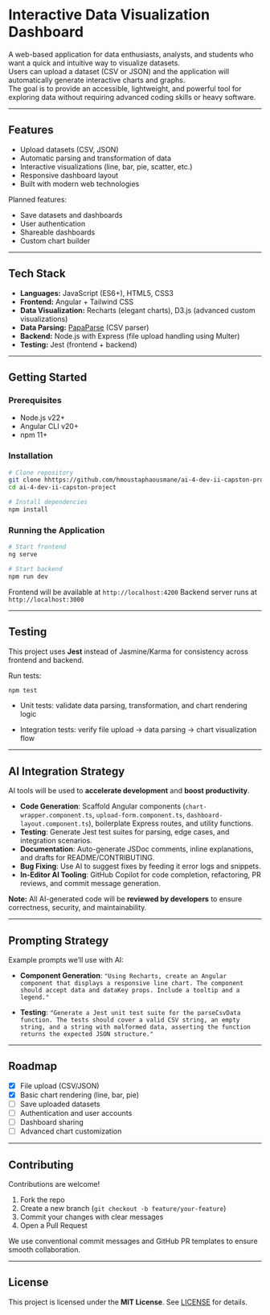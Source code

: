 # Interactive Data Visualization Dashboard

A web-based application for data enthusiasts, analysts, and students who want a quick and intuitive way to visualize datasets.  
Users can upload a dataset (CSV or JSON) and the application will automatically generate interactive charts and graphs.  
The goal is to provide an accessible, lightweight, and powerful tool for exploring data without requiring advanced coding skills or heavy software.

---

## Features

- Upload datasets (CSV, JSON)
- Automatic parsing and transformation of data
- Interactive visualizations (line, bar, pie, scatter, etc.)
- Responsive dashboard layout
- Built with modern web technologies

Planned features:

- Save datasets and dashboards
- User authentication
- Shareable dashboards
- Custom chart builder

---

## Tech Stack

- **Languages:** JavaScript (ES6+), HTML5, CSS3  
- **Frontend:** Angular + Tailwind CSS  
- **Data Visualization:** Recharts (elegant charts), D3.js (advanced custom visualizations)  
- **Data Parsing:** [PapaParse](https://www.papaparse.com/) (CSV parser)  
- **Backend:** Node.js with Express (file upload handling using Multer)  
- **Testing:** Jest (frontend + backend)  

---

## Getting Started

### Prerequisites

- Node.js v22+  
- Angular CLI v20+  
- npm 11+

### Installation

```bash
# Clone repository
git clone hhttps://github.com/hmoustaphaousmane/ai-4-dev-ii-capston-project.git
cd ai-4-dev-ii-capston-project

# Install dependencies
npm install
````

### Running the Application

```bash
# Start frontend
ng serve

# Start backend
npm run dev
```

Frontend will be available at `http://localhost:4200`
Backend server runs at `http://localhost:3000`

---

## Testing

This project uses **Jest** instead of Jasmine/Karma for consistency across frontend and backend.

Run tests:

```bash
npm test
```

- Unit tests: validate data parsing, transformation, and chart rendering logic

* Integration tests: verify file upload → data parsing → chart visualization flow

---

## AI Integration Strategy

AI tools will be used to **accelerate development** and **boost productivity**.

- **Code Generation**: Scaffold Angular components (`chart-wrapper.component.ts`, `upload-form.component.ts`, `dashboard-layout.component.ts`), boilerplate Express routes, and utility functions.
- **Testing**: Generate Jest test suites for parsing, edge cases, and integration scenarios.
- **Documentation**: Auto-generate JSDoc comments, inline explanations, and drafts for README/CONTRIBUTING.
- **Bug Fixing**: Use AI to suggest fixes by feeding it error logs and snippets.
- **In-Editor AI Tooling**: GitHub Copilot for code completion, refactoring, PR reviews, and commit message generation.

**Note:** All AI-generated code will be **reviewed by developers** to ensure correctness, security, and maintainability.

---

## Prompting Strategy

Example prompts we’ll use with AI:

- **Component Generation**:
  `"Using Recharts, create an Angular component that displays a responsive line chart. The component should accept data and dataKey props. Include a tooltip and a legend."`

- **Testing**:
  `"Generate a Jest unit test suite for the parseCsvData function. The tests should cover a valid CSV string, an empty string, and a string with malformed data, asserting the function returns the expected JSON structure."`

---

## Roadmap

- [x] File upload (CSV/JSON)
- [x] Basic chart rendering (line, bar, pie)
- [ ] Save uploaded datasets
- [ ] Authentication and user accounts
- [ ] Dashboard sharing
- [ ] Advanced chart customization

---

## Contributing

Contributions are welcome!

1. Fork the repo
2. Create a new branch (`git checkout -b feature/your-feature`)
3. Commit your changes with clear messages
4. Open a Pull Request

We use conventional commit messages and GitHub PR templates to ensure smooth collaboration.

---

## License

This project is licensed under the **MIT License**.
See [LICENSE](./LICENSE) for details.
